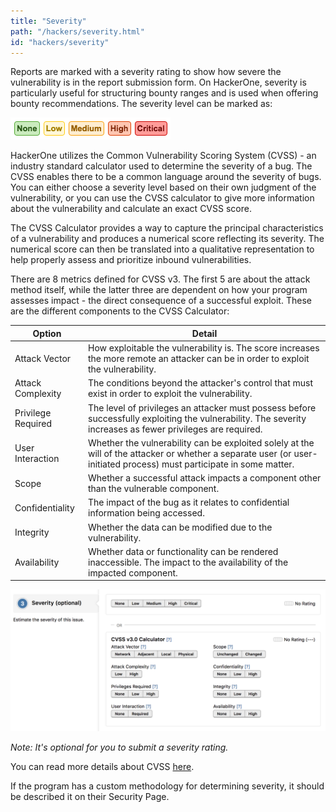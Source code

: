 ```yaml
---
title: "Severity"
path: "/hackers/severity.html"
id: "hackers/severity"
---
```


Reports are marked with a severity rating to show how severe the vulnerability is in the report submission form. On HackerOne, severity is particularly useful for structuring bounty ranges and is used when offering bounty recommendations. The severity level can be marked as:

![severity-1](./images/severity-1.png)

HackerOne utilizes the Common Vulnerability Scoring System (CVSS) - an industry standard calculator used to determine the severity of a bug. The CVSS enables there to be a common language around the severity of bugs. You can either choose a severity level based on their own judgment of the vulnerability, or you can use the CVSS calculator to give more information about the vulnerability and calculate an exact CVSS score.

The CVSS Calculator provides a way to capture the principal characteristics of a vulnerability and produces a numerical score reflecting its severity. The numerical score can then be translated into a qualitative representation to help properly assess and prioritize inbound vulnerabilities. 

There are 8 metrics defined for CVSS v3. The first 5 are about the attack method itself, while the latter three are dependent on how your program assesses impact - the direct consequence of a successful exploit. These are the different components to the CVSS Calculator:

Option | Detail
------ | -------
Attack Vector | How exploitable the vulnerability is. The score increases the more remote an attacker can be in order to exploit the vulnerability.
Attack Complexity | The conditions beyond the attacker's control that must exist in order to exploit the vulnerability.
Privilege Required | The level of privileges an attacker must possess before successfully exploiting the vulnerability. The severity increases as fewer privileges are required.
User Interaction | Whether the vulnerability can be exploited solely at the will of the attacker or whether a separate user (or user-initiated process) must participate in some matter.  
Scope | Whether a successful attack impacts a component other than the vulnerable component.
Confidentiality | The impact of the bug as it relates to confidential information being accessed.
Integrity | Whether the data can be modified due to the vulnerability.
Availability | Whether data or functionality can be rendered inaccessible. The impact to the availability of the impacted component.  

![severity-2](./images/severity-2.png)

*Note: It's optional for you to submit a severity rating.*

You can read more details about CVSS [here](https://www.first.org/cvss/user-guide).

If the program has a custom methodology for determining severity, it should be described it on their Security Page.
